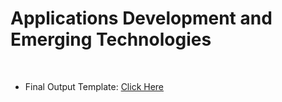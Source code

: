 <h1>Applications Development and Emerging Technologies</h1>
<br>
<ul>
  <li>Final Output Template: <a href="https://github.com/niquejoe/AppDev24-25/blob/main/Files/APP%20-%20DEV%20-%20TEMPLATE.docx">Click Here</a></li>
</ul>
